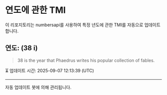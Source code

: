 
# 연도에 관한 TMI

이 리포지토리는 numbersapi를 사용하여 특정 년도에 관한 TMI를 자동으로 업데이트합니다.

## 연도: (38 i)
> 38 is the year that Phaedrus writes his popular collection of fables.

⏳ 업데이트 시간: 2025-09-07 12:13:39 (UTC)

---
자동 업데이트 봇에 의해 관리됩니다.
